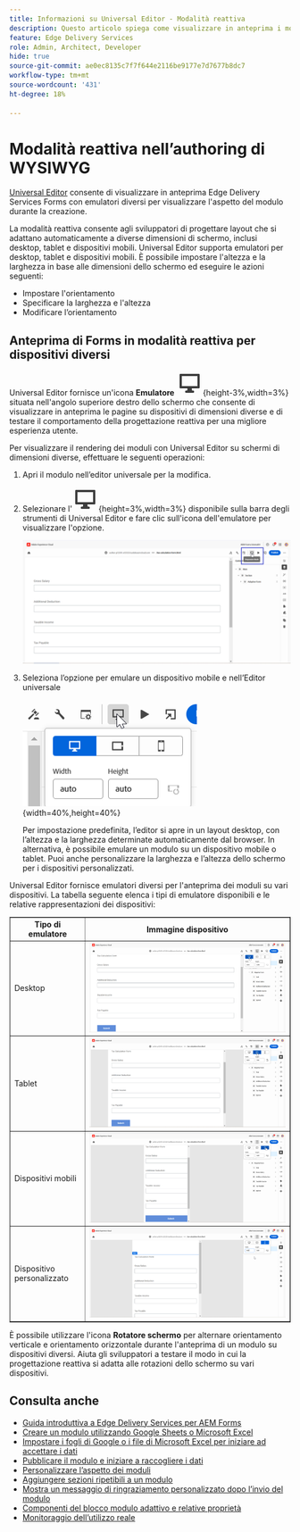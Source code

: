 ```yaml
---
title: Informazioni su Universal Editor - Modalità reattiva
description: Questo articolo spiega come visualizzare in anteprima i moduli utilizzando diversi emulatori nell’Editor universale per visualizzarne l’aspetto durante l’authoring.
feature: Edge Delivery Services
role: Admin, Architect, Developer
hide: true
source-git-commit: ae0ec8135c7f7f644e2116be9177e7d7677b8dc7
workflow-type: tm+mt
source-wordcount: '431'
ht-degree: 18%

---
```



# Modalità reattiva nell’authoring di WYSIWYG

[Universal Editor](/help/edge/docs/forms/universal-editor/overview-universal-editor-for-edge-delivery-services-for-forms.md) consente di visualizzare in anteprima Edge Delivery Services Forms con emulatori diversi per visualizzare l&#39;aspetto del modulo durante la creazione.

La modalità reattiva consente agli sviluppatori di progettare layout che si adattano automaticamente a diverse dimensioni di schermo, inclusi desktop, tablet e dispositivi mobili. Universal Editor supporta emulatori per desktop, tablet e dispositivi mobili. È possibile impostare l&#39;altezza e la larghezza in base alle dimensioni dello schermo ed eseguire le azioni seguenti:
* Impostare l&#39;orientamento
* Specificare la larghezza e l&#39;altezza
* Modificare l’orientamento

## Anteprima di Forms in modalità reattiva per dispositivi diversi

Universal Editor fornisce un&#39;icona **Emulatore** ![Icona emulatore](/help/edge/docs/forms/universal-editor/assets/emulator.png){height-3%,width=3%} situata nell&#39;angolo superiore destro dello schermo che consente di visualizzare in anteprima le pagine su dispositivi di dimensioni diverse e di testare il comportamento della progettazione reattiva per una migliore esperienza utente.

Per visualizzare il rendering dei moduli con Universal Editor su schermi di dimensioni diverse, effettuare le seguenti operazioni:

1. Apri il modulo nell’editor universale per la modifica.
1. Selezionare l&#39;![icona Emulatore](/help/edge/docs/forms/universal-editor/assets/emulator.png){height=3%,width=3%} disponibile sulla barra degli strumenti di Universal Editor e fare clic sull&#39;icona dell&#39;emulatore per visualizzare l&#39;opzione.

   ![Modalità reattiva](/help/edge/docs/forms/universal-editor/assets/universal-editor-emulator.png)

1. Seleziona l’opzione per emulare un dispositivo mobile e nell’Editor universale

   ![Modalità reattiva](/help/edge/docs/forms/universal-editor/assets/ue-responsivemode.png){width=40%,height=40%}

   Per impostazione predefinita, l’editor si apre in un layout desktop, con l’altezza e la larghezza determinate automaticamente dal browser. In alternativa, è possibile emulare un modulo su un dispositivo mobile o tablet. Puoi anche personalizzare la larghezza e l’altezza dello schermo per i dispositivi personalizzati.

Universal Editor fornisce emulatori diversi per l&#39;anteprima dei moduli su vari dispositivi. La tabella seguente elenca i tipi di emulatore disponibili e le relative rappresentazioni dei dispositivi:

<table border="1" style="text-align:" left; border-collapse: collapse;">
    <tr>
        <th>Tipo di emulatore</th>
        <th>Immagine dispositivo</th>
    </tr>
    <tr>
        <td>Desktop</td>
        <td><img src="/help/edge/docs/forms/universal-editor/assets/universal-editor-desktop.png" alt="Emulatore desktop"></td>
    </tr>
    <tr>
        <td>Tablet</td>
        <td><img src="/help/edge/docs/forms/universal-editor/assets/universal-editor-tab.png" alt="Emulatore tablet"></td>
    </tr>
    <tr>
        <td>Dispositivi mobili</td>
        <td><img src="/help/edge/docs/forms/universal-editor/assets/universal-editor-mobile.png" alt="Emulatore mobile" "></td>
    </tr>
    <tr>
        <td>Dispositivo personalizzato</td>
        <td><img src="/help/edge/docs/forms/universal-editor/assets/universal-editor-custom.png" alt="Emulatore dispositivo personalizzato"></td>
    </tr>
</table>

È possibile utilizzare l&#39;icona **Rotatore schermo** per alternare orientamento verticale e orientamento orizzontale durante l&#39;anteprima di un modulo su dispositivi diversi. Aiuta gli sviluppatori a testare il modo in cui la progettazione reattiva si adatta alle rotazioni dello schermo su vari dispositivi.

## Consulta anche

* [Guida introduttiva a Edge Delivery Services per AEM Forms](/help/edge/docs/forms/tutorial.md)
* [Creare un modulo utilizzando Google Sheets o Microsoft Excel](/help/edge/docs/forms/create-forms.md)
* [Impostare i fogli di Google o i file di Microsoft Excel per iniziare ad accettare i dati](/help/edge/docs/forms/submit-forms.md)
* [Pubblicare il modulo e iniziare a raccogliere i dati](/help/edge/docs/forms/publish-forms.md)
* [Personalizzare l’aspetto dei moduli](/help/edge/docs/forms/style-theme-forms.md)
* [Aggiungere sezioni ripetibili a un modulo](/help/edge/docs/forms/repeatable-forms.md)
* [Mostra un messaggio di ringraziamento personalizzato dopo l’invio del modulo](/help/edge/docs/forms/thank-you-page-form.md)
* [Componenti del blocco modulo adattivo e relative proprietà](/help/edge/docs/forms/form-components.md)
* [Monitoraggio dell’utilizzo reale](https://www.aem.live/developer/rum#authentication)


